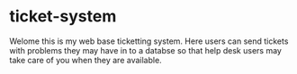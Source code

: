 # ticket-system
Welome this is my web base ticketting system. Here users can send tickets with problems they may have in to a databse so that help desk users may take care of you when they are available.
